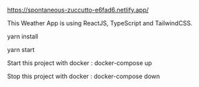 https://spontaneous-zuccutto-e6fad6.netlify.app/

This Weather App is using ReactJS, TypeScript and TailwindCSS.

yarn install 

yarn start

Start this project with docker : docker-compose up

Stop this project with docker : docker-compose down
